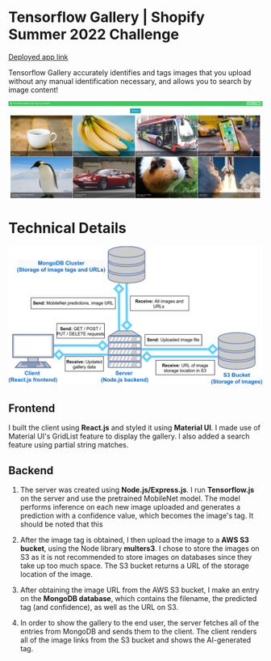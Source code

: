 # Tensorflow Gallery |  Shopify Summer 2022 Challenge
[Deployed app link](https://still-tundra-89660.herokuapp.com/)

Tensorflow Gallery accurately identifies and tags images that you upload without any manual identification necessary, and allows you to search by image content!

![](screenshot.png)

# Technical Details
![](Tensorflow_Gallery_Diagram.png)
## Frontend
I built the client using **React.js** and styled it using **Material UI**. I made use of Material UI's GridList feature to display the gallery. I also added a search feature using partial string matches. 

## Backend
1. The server was created using **Node.js/Express.js**. I run **Tensorflow.js** on the server and use the pretrained MobileNet model. The model performs inference on each new image uploaded and generates a prediction with a confidence value, which becomes the image's tag. It should be noted that this 

2. After the image tag is obtained, I then upload the image to a **AWS S3 bucket**, using the Node library **multers3**. I chose to store the images on S3 as it is not recommended to store images on databases since they take up too much space. The S3 bucket returns a URL of the storage location of the image.

3. After obtaining the image URL from the AWS S3 bucket, I make an entry on the **MongoDB database**, which contains the filename, the predicted tag (and confidence), as well as the URL on S3. 

4. In order to show the gallery to the end user, the server fetches all of the entries from MongoDB and sends them to the client. The client renders all of the image links from the S3 bucket and shows the AI-generated tag. 
